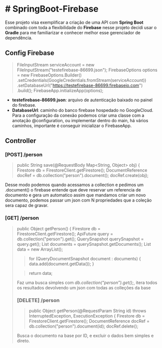 # # SpringBoot-Firebase

Esse projeto visa exemplificar a criação de uma API com **Spring Boot** combinado com toda a flexibilidade do **Firebase** nesse projeto decidi usar o **Gradle** para me familiarizar e conhecer melhor esse gerenciador de dependência.



## Config Firebase
> FileInputStream  serviceAccount = new  FileInputStream("testefirebase-86699.json");
FirebaseOptions  options = new  FirebaseOptions.Builder()
	.setCredentials(GoogleCredentials.fromStream(serviceAccount))
	.setDatabaseUrl("https://testefirebase-86699.firebaseio.com")
	.build();
FirebaseApp.initializeApp(options);

- **testefirebase-86699.json**: arquivo de autenticação baixado no painel do firebase.
- **DatabaseUrl**: caminho do banco firebase hospedado no GoogleCloud.
Para a configuração da conexão podemos criar uma classe com a anotação @configuration, ou implementar dentro do main, há vários caminhos, importante é conseguir inicializar o FirebaseApp.


## Controller

### [POST] /person
> public  String  save(@RequestBody  Map<String, Object> obj) {
 Firestore  db = FirestoreClient.getFirestore();
DocumentReference  docRef = db.collection("person").document();
docRef.create(obj);

Desse modo podemos quando acessamos a collection e pedimos um .document() o firebase entende que deve reservar um referencia de documento e gera um automatico assim que mandamos criar um novo documento, podemos passar um json com N propriedades que a coleção sera capaz de gravar. 


### [GET] /person

>public  Object  getPerson()  {
Firestore  db = FirestoreClient.getFirestore();
ApiFuture<QuerySnapshot> query = db.collection("person").get();
QuerySnapshot  querySnapshot = query.get();
List<QueryDocumentSnapshot> documents = querySnapshot.getDocuments();
List<Object> data = new  ArrayList<Object>();
>>for (QueryDocumentSnapshot  document  :  documents) {
data.add(document.getData());
}

>return  data;

Faz uma busca simples com  *db.collection(“person”).get();*, itera todos os resultados devolvendo um json com todas as colleções da base

### [DELETE] /person
>public  Object  getPerson(@RequestParam  String  id) throws  InterruptedException, ExecutionException {
Firestore  db = FirestoreClient.getFirestore();
DocumentReference  docRef = db.collection("person").document(id);
docRef.delete();

Busca o documento na base por ID, e excluir o dados bem simples e direto. 

